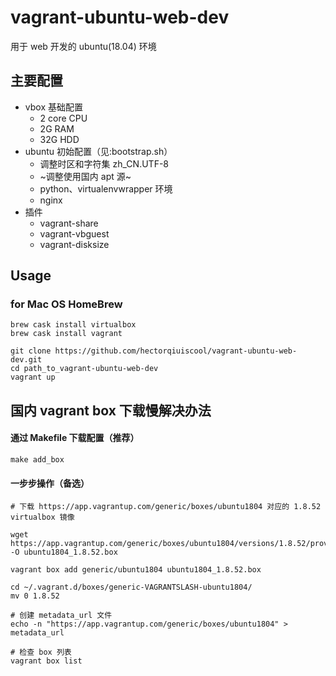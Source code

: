 # vagrant-ubuntu-web-dev
用于 web 开发的 ubuntu(18.04) 环境

## 主要配置
- vbox 基础配置
  - 2 core CPU
  - 2G RAM
  - 32G HDD
- ubuntu 初始配置（见:bootstrap.sh）
  - 调整时区和字符集 zh_CN.UTF-8
  - ~调整使用国内 apt 源~
  - python、virtualenvwrapper 环境
  - nginx
- 插件
  - vagrant-share
  - vagrant-vbguest
  - vagrant-disksize

## Usage


### for Mac OS HomeBrew
```
brew cask install virtualbox
brew cask install vagrant
```

```
git clone https://github.com/hectorqiuiscool/vagrant-ubuntu-web-dev.git
cd path_to_vagrant-ubuntu-web-dev
vagrant up
```


## 国内 vagrant box 下载慢解决办法

#### 通过 Makefile 下载配置（推荐）
```
make add_box
```


#### 一步步操作（备选）
```
# 下载 https://app.vagrantup.com/generic/boxes/ubuntu1804 对应的 1.8.52 virtualbox 镜像

wget https://app.vagrantup.com/generic/boxes/ubuntu1804/versions/1.8.52/providers/virtualbox.box -O ubuntu1804_1.8.52.box

vagrant box add generic/ubuntu1804 ubuntu1804_1.8.52.box

cd ~/.vagrant.d/boxes/generic-VAGRANTSLASH-ubuntu1804/
mv 0 1.8.52

# 创建 metadata_url 文件
echo -n "https://app.vagrantup.com/generic/boxes/ubuntu1804" > metadata_url

# 检查 box 列表
vagrant box list
```
